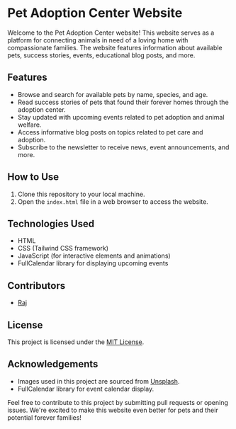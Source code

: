 # Pet Adoption Center Website

Welcome to the Pet Adoption Center website! This website serves as a platform for connecting animals in need of a loving home with compassionate families. The website features information about available pets, success stories, events, educational blog posts, and more.

## Features

- Browse and search for available pets by name, species, and age.
- Read success stories of pets that found their forever homes through the adoption center.
- Stay updated with upcoming events related to pet adoption and animal welfare.
- Access informative blog posts on topics related to pet care and adoption.
- Subscribe to the newsletter to receive news, event announcements, and more.

## How to Use

1. Clone this repository to your local machine.
2. Open the `index.html` file in a web browser to access the website.

## Technologies Used

- HTML
- CSS (Tailwind CSS framework)
- JavaScript (for interactive elements and animations)
- FullCalendar library for displaying upcoming events

## Contributors

- [Raj](https://github.com/Rj1221)

## License

This project is licensed under the [MIT License](LICENSE).

## Acknowledgements

- Images used in this project are sourced from [Unsplash](https://unsplash.com/).
- FullCalendar library for event calendar display.

Feel free to contribute to this project by submitting pull requests or opening issues. We're excited to make this website even better for pets and their potential forever families!
